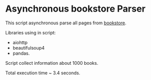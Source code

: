 # Asynchronous bookstore Parser

This script asynchronous parse all pages from [bookstore](https://books.toscrape.com/index.html).

Libraries using in script:
* aiohttp
* beautifulsoup4
* pandas.

Script collect information about 1000 books.

Total execution time ~ 3.4 seconds.

